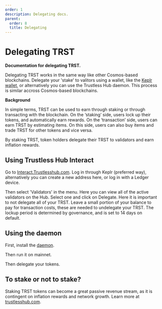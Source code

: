 ```yaml
---
order: 1
description: Delegating docs. 
parent:
  order: 8
  title: Delegating 
---
```



# Delegating TRST

**Documentation for delegating TRST.**

Delegating TRST works in the same way like other Cosmos-based blockchains. Delegate your 'stake' to valitors using a wallet, like the [Keplr wallet](https://faq.keplr.app/), or alternatively you can use the Trustless Hub daemon. This process is similar accross Cosmos-based blockchains.



**Background**

In simple terms, TRST can be used to earn through staking or through transacting with the blockchain. On the ‘staking’ side, users lock up their tokens, and automatically earn rewards. On the ‘transaction’ side, users can earn TRST by estimating items. On this side, users can also buy items and trade TRST for other tokens and vice versa.

By staking TRST, token holders delegate their TRST to validators and earn inflation rewards. 

## Using Trustless Hub Interact

Go to [Interact.Trustlesshub.com](https://interact.trustlesshub.com/).
Log in through Keplr (preferred way), alternatively you can create a new address here, or log in with a Ledger device.

Then  select 'Validators' in the menu. Here you can view all of the active validators on the Hub. Select one and click on Delegate. 
Here it is important to not delegate all of your TRST. Leave a small portion of your balance to pay for transaction costs, these are needed to undelegate your TRST.
The lockup period is determined by governance, and is set to 14 days on default.

## Using the daemon

First, install the [daemon](https://docs.trustlesshub.com/guide/install.html). 

Then run it on mainnet. 

Then delegate your tokens.

## To stake or not to stake?
Staking TRST tokens can become a great passive revenue stream, as it is contingent on inflation rewards and network growth. Learn more at [trustlesshub.com](https://trustlesshub.com).

